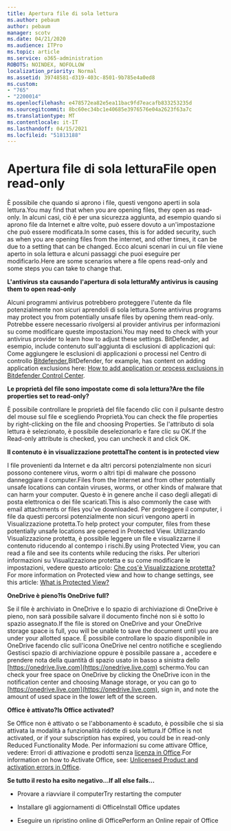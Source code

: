 ```yaml
---
title: Apertura file di sola lettura
ms.author: pebaum
author: pebaum
manager: scotv
ms.date: 04/21/2020
ms.audience: ITPro
ms.topic: article
ms.service: o365-administration
ROBOTS: NOINDEX, NOFOLLOW
localization_priority: Normal
ms.assetid: 39748581-d319-403c-8501-9b785e4a0ed8
ms.custom:
- "765"
- "2200014"
ms.openlocfilehash: e478572ea82e5ea11bac9fd7eacafb833253235d
ms.sourcegitcommit: 8bc60ec34bc1e40685e3976576e04a2623f63a7c
ms.translationtype: MT
ms.contentlocale: it-IT
ms.lasthandoff: 04/15/2021
ms.locfileid: "51813188"
---
```

# <a name="file-open-read-only"></a><span data-ttu-id="12d87-102">Apertura file di sola lettura</span><span class="sxs-lookup"><span data-stu-id="12d87-102">File open read-only</span></span>

<span data-ttu-id="12d87-103">È possibile che quando si aprono i file, questi vengono aperti in sola lettura.</span><span class="sxs-lookup"><span data-stu-id="12d87-103">You may find that when you are opening files, they open as read-only.</span></span> <span data-ttu-id="12d87-104">In alcuni casi, ciò è per una sicurezza aggiunta, ad esempio quando si aprono file da Internet e altre volte, può essere dovuto a un'impostazione che può essere modificata.</span><span class="sxs-lookup"><span data-stu-id="12d87-104">In some cases, this is for added security, such as when you are opening files from the internet, and other times, it can be due to a setting that can be changed.</span></span> <span data-ttu-id="12d87-105">Ecco alcuni scenari in cui un file viene aperto in sola lettura e alcuni passaggi che puoi eseguire per modificarlo.</span><span class="sxs-lookup"><span data-stu-id="12d87-105">Here are some scenarios where a file opens read-only and some steps you can take to change that.</span></span>
  
 <span data-ttu-id="12d87-106">**L'antivirus sta causando l'apertura di sola lettura**</span><span class="sxs-lookup"><span data-stu-id="12d87-106">**My antivirus is causing them to open read-only**</span></span>
  
<span data-ttu-id="12d87-107">Alcuni programmi antivirus potrebbero proteggere l'utente da file potenzialmente non sicuri aprendoli di sola lettura.</span><span class="sxs-lookup"><span data-stu-id="12d87-107">Some antivirus programs may protect you from potentially unsafe files by opening them read-only.</span></span> <span data-ttu-id="12d87-108">Potrebbe essere necessario rivolgersi al provider antivirus per informazioni su come modificare queste impostazioni.</span><span class="sxs-lookup"><span data-stu-id="12d87-108">You may need to check with your antivirus provider to learn how to adjust these settings.</span></span> <span data-ttu-id="12d87-109">BitDefender, ad esempio, include contenuto sull'aggiunta di esclusioni di applicazioni qui: Come aggiungere le esclusioni di applicazioni o processi nel Centro di controllo [Bitdefender.](https://aka.ms/AA6098i)</span><span class="sxs-lookup"><span data-stu-id="12d87-109">BitDefender, for example, has content on adding application exclusions here: [How to add application or process exclusions in Bitdefender Control Center](https://aka.ms/AA6098i).</span></span>
  
 <span data-ttu-id="12d87-110">**Le proprietà del file sono impostate come di sola lettura?**</span><span class="sxs-lookup"><span data-stu-id="12d87-110">**Are the file properties set to read-only?**</span></span>
  
<span data-ttu-id="12d87-111">È possibile controllare le proprietà del file facendo clic con il pulsante destro del mouse sul file e scegliendo Proprietà.</span><span class="sxs-lookup"><span data-stu-id="12d87-111">You can check the file properties by right-clicking on the file and choosing Properties.</span></span> <span data-ttu-id="12d87-112">Se l'attributo di sola lettura è selezionato, è possibile deselezionarlo e fare clic su OK.</span><span class="sxs-lookup"><span data-stu-id="12d87-112">If the Read-only attribute is checked, you can uncheck it and click OK.</span></span>
  
 <span data-ttu-id="12d87-113">**Il contenuto è in visualizzazione protetta**</span><span class="sxs-lookup"><span data-stu-id="12d87-113">**The content is in protected view**</span></span>
  
<span data-ttu-id="12d87-114">I file provenienti da Internet e da altri percorsi potenzialmente non sicuri possono contenere virus, worm o altri tipi di malware che possono danneggiare il computer.</span><span class="sxs-lookup"><span data-stu-id="12d87-114">Files from the Internet and from other potentially unsafe locations can contain viruses, worms, or other kinds of malware that can harm your computer.</span></span> <span data-ttu-id="12d87-115">Questo è in genere anche il caso degli allegati di posta elettronica o dei file scaricati.</span><span class="sxs-lookup"><span data-stu-id="12d87-115">This is also commonly the case with email attachments or files you've downloaded.</span></span> <span data-ttu-id="12d87-116">Per proteggere il computer, i file da questi percorsi potenzialmente non sicuri vengono aperti in Visualizzazione protetta.</span><span class="sxs-lookup"><span data-stu-id="12d87-116">To help protect your computer, files from these potentially unsafe locations are opened in Protected View.</span></span> <span data-ttu-id="12d87-117">Utilizzando Visualizzazione protetta, è possibile leggere un file e visualizzarne il contenuto riducendo al contempo i rischi.</span><span class="sxs-lookup"><span data-stu-id="12d87-117">By using Protected View, you can read a file and see its contents while reducing the risks.</span></span> <span data-ttu-id="12d87-118">Per ulteriori informazioni su Visualizzazione protetta e su come modificare le impostazioni, vedere questo articolo: [Che cos'è Visualizzazione protetta?](https://support.office.com/article/d6f09ac7-e6b9-4495-8e43-2bbcdbcb6653)</span><span class="sxs-lookup"><span data-stu-id="12d87-118">For more information on Protected view and how to change settings, see this article: [What is Protected View?](https://support.office.com/article/d6f09ac7-e6b9-4495-8e43-2bbcdbcb6653)</span></span>
  
 <span data-ttu-id="12d87-119">**OneDrive è pieno?**</span><span class="sxs-lookup"><span data-stu-id="12d87-119">**Is OneDrive full?**</span></span>
  
<span data-ttu-id="12d87-120">Se il file è archiviato in OneDrive e lo spazio di archiviazione di OneDrive è pieno, non sarà possibile salvare il documento finché non si è sotto lo spazio assegnato.</span><span class="sxs-lookup"><span data-stu-id="12d87-120">If the file is stored on OneDrive and your OneDrive storage space is full, you will be unable to save the document until you are under your allotted space.</span></span> <span data-ttu-id="12d87-121">È possibile controllare lo spazio disponibile in OneDrive facendo clic sull'icona OneDrive nel centro notifiche e scegliendo Gestisci spazio di archiviazione oppure è possibile passare a , accedere e prendere nota della quantità di spazio usato in basso a sinistra dello [https://onedrive.live.com](https://onedrive.live.com) schermo.</span><span class="sxs-lookup"><span data-stu-id="12d87-121">You can check your free space on OneDrive by clicking the OneDrive icon in the notification center and choosing Manage storage, or you can go to [https://onedrive.live.com](https://onedrive.live.com), sign in, and note the amount of used space in the lower left of the screen.</span></span>
  
 <span data-ttu-id="12d87-122">**Office è attivato?**</span><span class="sxs-lookup"><span data-stu-id="12d87-122">**Is Office activated?**</span></span>
  
<span data-ttu-id="12d87-123">Se Office non è attivato o se l'abbonamento è scaduto, è possibile che si sia attivata la modalità a funzionalità ridotte di sola lettura.</span><span class="sxs-lookup"><span data-stu-id="12d87-123">If Office is not activated, or if your subscription has expired, you could be in read-only Reduced Functionality Mode.</span></span> <span data-ttu-id="12d87-124">Per informazioni su come attivare Office, vedere: Errori di attivazione e prodotti senza [licenza in Office](https://support.office.com/article/0d23d3c0-c19c-4b2f-9845-5344fedc4380).</span><span class="sxs-lookup"><span data-stu-id="12d87-124">For information on how to Activate Office, see: [Unlicensed Product and activation errors in Office](https://support.office.com/article/0d23d3c0-c19c-4b2f-9845-5344fedc4380).</span></span>
  
 <span data-ttu-id="12d87-125">**Se tutto il resto ha esito negativo...**</span><span class="sxs-lookup"><span data-stu-id="12d87-125">**If all else fails...**</span></span>
  
- <span data-ttu-id="12d87-126">Provare a riavviare il computer</span><span class="sxs-lookup"><span data-stu-id="12d87-126">Try restarting the computer</span></span>
    
- <span data-ttu-id="12d87-127">Installare gli aggiornamenti di Office</span><span class="sxs-lookup"><span data-stu-id="12d87-127">Install Office updates</span></span>
    
- <span data-ttu-id="12d87-128">Eseguire un ripristino online di Office</span><span class="sxs-lookup"><span data-stu-id="12d87-128">Perform an Online repair of Office</span></span>
    

